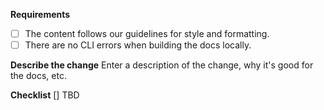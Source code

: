 <!--// 
Thanks for your contribution! Please fill out the following template. Do not post private or sensitive information.
For more information, see our Contribution guidelines.
//-->

**Requirements**
- [ ] The content follows our guidelines for style and formatting.
- [ ] There are no CLI errors when building the docs locally.

**Describe the change**
Enter a description of the change, why it's good for the docs, etc.

**Checklist**
[] TBD
